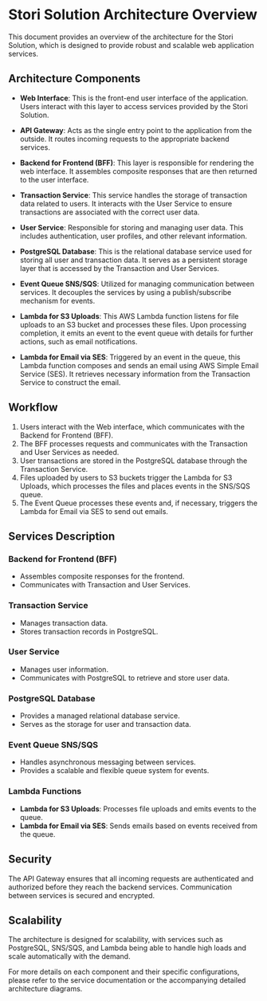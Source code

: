 # Stori Solution Architecture Overview

This document provides an overview of the architecture for the Stori Solution, which is designed to provide robust and scalable web application services.

## Architecture Components

- **Web Interface**: This is the front-end user interface of the application. Users interact with this layer to access services provided by the Stori Solution.

- **API Gateway**: Acts as the single entry point to the application from the outside. It routes incoming requests to the appropriate backend services.

- **Backend for Frontend (BFF)**: This layer is responsible for rendering the web interface. It assembles composite responses that are then returned to the user interface.

- **Transaction Service**: This service handles the storage of transaction data related to users. It interacts with the User Service to ensure transactions are associated with the correct user data.

- **User Service**: Responsible for storing and managing user data. This includes authentication, user profiles, and other relevant information.

- **PostgreSQL Database**: This is the relational database service used for storing all user and transaction data. It serves as a persistent storage layer that is accessed by the Transaction and User Services.

- **Event Queue SNS/SQS**: Utilized for managing communication between services. It decouples the services by using a publish/subscribe mechanism for events.

- **Lambda for S3 Uploads**: This AWS Lambda function listens for file uploads to an S3 bucket and processes these files. Upon processing completion, it emits an event to the event queue with details for further actions, such as email notifications.

- **Lambda for Email via SES**: Triggered by an event in the queue, this Lambda function composes and sends an email using AWS Simple Email Service (SES). It retrieves necessary information from the Transaction Service to construct the email.

## Workflow

1. Users interact with the Web interface, which communicates with the Backend for Frontend (BFF).
2. The BFF processes requests and communicates with the Transaction and User Services as needed.
3. User transactions are stored in the PostgreSQL database through the Transaction Service.
4. Files uploaded by users to S3 buckets trigger the Lambda for S3 Uploads, which processes the files and places events in the SNS/SQS queue.
5. The Event Queue processes these events and, if necessary, triggers the Lambda for Email via SES to send out emails.

## Services Description

### Backend for Frontend (BFF)
- Assembles composite responses for the frontend.
- Communicates with Transaction and User Services.

### Transaction Service
- Manages transaction data.
- Stores transaction records in PostgreSQL.

### User Service
- Manages user information.
- Communicates with PostgreSQL to retrieve and store user data.

### PostgreSQL Database
- Provides a managed relational database service.
- Serves as the storage for user and transaction data.

### Event Queue SNS/SQS
- Handles asynchronous messaging between services.
- Provides a scalable and flexible queue system for events.

### Lambda Functions
- **Lambda for S3 Uploads**: Processes file uploads and emits events to the queue.
- **Lambda for Email via SES**: Sends emails based on events received from the queue.

## Security

The API Gateway ensures that all incoming requests are authenticated and authorized before they reach the backend services. Communication between services is secured and encrypted.

## Scalability

The architecture is designed for scalability, with services such as PostgreSQL, SNS/SQS, and Lambda being able to handle high loads and scale automatically with the demand.

For more details on each component and their specific configurations, please refer to the service documentation or the accompanying detailed architecture diagrams.
